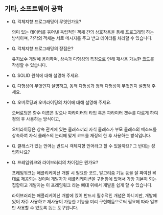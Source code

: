 ## 기타, 소프트웨어 공학

- Q. 객체지향 프로그래밍이 무엇인가요?
    
    의미 있는 데이터를 묶어낸 독립적인 객체 간의 상호작용을 통해 프로그래밍 하는 방식이며, 각각의 객체는 서로 메시지를 주고 받고 데이터를 처리할 수 있습니다.
    
- Q. 객체지향 프로그래밍의 장점은?
    
    유지보수 개발에 용이하며, 상속과 다형성의 특징으로 인해 재사용 가능한 코드를 작성할 수 있습니다.
    
- Q. SOLID 원칙에 대해 설명해 주세요.
- Q. 다형성이 무엇인지 설명하고, 동적 다형성과 정적 다형성이 무엇인지 설명해 주세요.
- Q. 오버로딩과 오버라이딩의 차이에 대해 설명해 주세요.
    
    오버로딩은 함수 이름은 같으나 파라미터의 타입 혹은 파라미터 갯수를 다르게 하여 정의 후 사용하는 방식이고,
    
    오버라이딩은 상속 관계에 있는 클래스끼리 자식 클래스가 부모 클래스의 메소드를 상속하여 자식 클래스의 논리에 맞게 코드를 재정의 한 후 사용하는 방식입니다.
    
- Q. 클래스가 있는 언어는 반드시 객체지향 언어라고 할 수 있을까요? 그 반대는 성립하나요?
- Q. 프레임워크와 라이브러리의 차이점은 뭔가요?
    
    프레임워크는 애플리케이션 개발 시 필요한 코드, 알고리즘 기능 등을 잘 짜여진 뼈대로 제공되는 것이며 개발자가 애플리케이션을 구현함에 있어서 가장 기본이 되는 집합이고 개발자는 이 프레임워크 라는 뼈대 위에서 개발을 쉽게 할 수 있습니다.
    
    라이브러리는 애플리케이션 개발에 있어 반드시 필수적인 개념은 아니지만, 개발에 있어 자주 사용하고 재사용이 가능한 기능을 미리 구현해둠으로써 필요에 따라 일부만 사용할 수 있도록 돕는 도구입니다.
